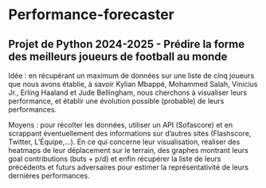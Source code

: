 # Performance-forecaster

## Projet de Python 2024-2025 - Prédire la forme des meilleurs joueurs de football au monde

Idée : en récupérant un maximum de données sur une liste de cinq joueurs que nous avons établie, à savoir Kylian Mbappé, Mohammed Salah, Vinicius Jr., Erling Haaland et Jude Bellingham, nous cherchons à visualiser leurs performance, et établir une évolution possible (probable) de leurs performances.

Moyens : pour récolter les données, utiliser un API (Sofascore) et en scrappant éventuellement des informations sur d’autres sites (Flashscore, Twitter, L’Équipe,...). En ce qui concerne leur visualisation, réaliser des heatmaps de leur déplacement sur le terrain, des graphes montrant leurs goal contributions (buts + p/d) et enfin récupérer la liste de leurs précédents et futurs adversaires pour estimer la représentativité de leurs dernières performances.


